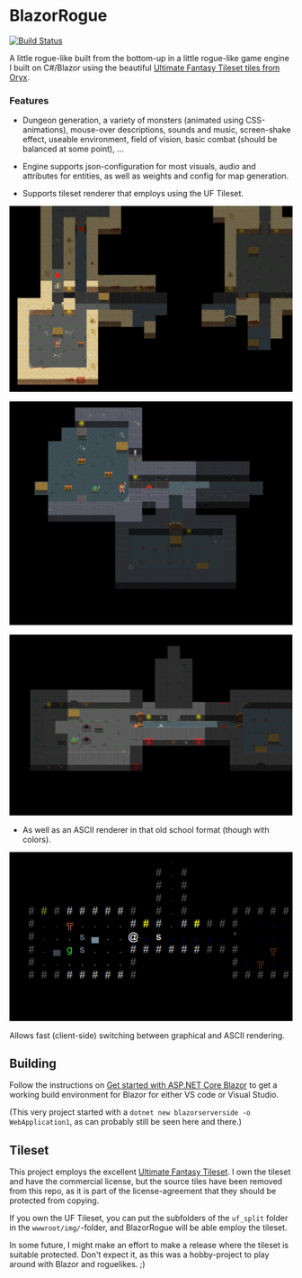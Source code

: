 # BlazorRogue

[![Build Status](https://dev.azure.com/tedconsultingdk/BlazorRogueAz/_apis/build/status/dontrolle.BlazorRogue?branchName=master)](https://dev.azure.com/tedconsultingdk/BlazorRogueAz/_build/latest?definitionId=1&branchName=master)

A little rogue-like built from the bottom-up in a little rogue-like game engine I built on C#/Blazor using the beautiful [Ultimate Fantasy Tileset tiles from Oryx](https://www.oryxdesignlab.com/ultimatefantasy).

### Features

* Dungeon generation, a variety of monsters (animated using CSS-animations), mouse-over descriptions, sounds and music, screen-shake effect, useable environment, field of vision, basic combat (should be balanced at some point), ...

* Engine supports json-configuration for most visuals, audio and attributes for entities, as well as weights and config for map generation.

* Supports tileset renderer that employs using the UF Tileset.

![BlazorRogue Screenshot 1](/img/BlazorRogue1.PNG)

![BlazorRogue Screenshot 2](/img/BlazorRogue2.PNG)

![BlazorRogue Screenshot 3](/img/BlazorRogue3.PNG)

* As well as an ASCII renderer in that old school format (though with colors).

![BlazorRogue Screenshot 3 - in ASCII](/img/BlazorRogue3_ascii.PNG)

Allows fast (client-side) switching between graphical and ASCII rendering.

## Building

Follow the instructions on [Get started with ASP.NET Core Blazor](https://docs.microsoft.com/en-us/aspnet/core/blazor/get-started) to get a working build environment for Blazor for either VS code or Visual Studio. 

(This very project started with  a `dotnet new blazorserverside -o WebApplication1`, as can probably still be seen here and there.)

## Tileset

This project employs the excellent [Ultimate Fantasy Tileset](https://www.oryxdesignlab.com/ultimatefantasy). I own the tileset and have the commercial license, but the source tiles have been removed from this repo, as it is part of the license-agreement that they should be protected from copying.

If you own the UF Tileset, you can put the subfolders of the `uf_split` folder in the `wwwroot/img/`-folder, and BlazorRogue will be able employ the tileset.

In some future, I might make an effort to make a release where the tileset is suitable protected. Don't expect it, as this was a hobby-project to play around with Blazor and roguelikes. ;)
